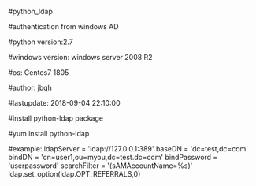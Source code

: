 #python_ldap

#authentication from windows AD

#python version:2.7

#windows version: windows server 2008 R2 

#os: Centos7 1805

#author: jbqh

#lastupdate: 2018-09-04 22:10:00

#install python-ldap package

#yum install python-ldap

#example:
ldapServer = 'ldap://127.0.0.1:389'
baseDN = 'dc=test,dc=com'
bindDN = 'cn=user1,ou=myou,dc=test.dc=com'
bindPassword = 'userpassword'
searchFilter = '(sAMAccountName=%s)'
ldap.set_option(ldap.OPT_REFERRALS,0)

